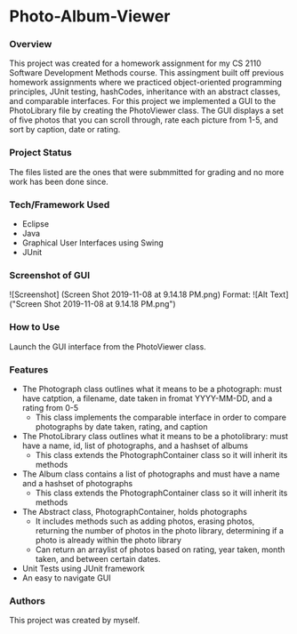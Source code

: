 # Photo-Album-Viewer

### Overview 
This project was created for a homework assignment for my CS 2110 Software Development Methods course. This assingment built off previous homework assignments where we practiced object-oriented programming principles, JUnit testing, hashCodes, inheritance with an abstract classes, and comparable interfaces. For this project we implemented a GUI to the PhotoLibrary file by creating the PhotoViewer class. The GUI displays a set of five photos that you can scroll through, rate each picture from 1-5, and sort by caption, date or rating.  

### Project Status 
The files listed are the ones that were submmitted for grading and no more work has been done since.    

### Tech/Framework Used 
* Eclipse 
* Java
* Graphical User Interfaces using Swing 
* JUnit 

### Screenshot of GUI 
![Screenshot] (Screen Shot 2019-11-08 at 9.14.18 PM.png)
Format: ![Alt Text]("Screen Shot 2019-11-08 at 9.14.18 PM.png")

### How to Use
Launch the GUI interface from the PhotoViewer class. 

### Features
* The Photograph class outlines what it means to be a photograph: must have catption, a filename, date taken in fromat YYYY-MM-DD, and a rating from 0-5  
  * This class implements the comparable interface in order to compare photographs by date taken, rating, and caption
* The PhotoLibrary class outlines what it means to be a photolibrary: must have a name, id, list of photographs, and a hashset of albums 
  * This class extends the PhotographContainer class so it will inherit its methods 
* The Album class contains a list of photographs and must have a name and a hashset of photographs 
  * This class extends the PhotographContainer class so it will inherit its methods
* The Abstract class, PhotographContainer, holds photographs
  * It includes methods such as adding photos, erasing photos, returning the number of photos in the photo library, determining if a photo is already within the photo library
  * Can return an arraylist of photos based on rating, year taken, month taken, and between certain dates.
* Unit Tests using JUnit framework 
* An easy to navigate GUI 

### Authors 
This project was created by myself.

